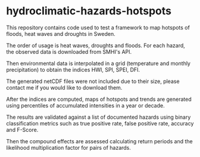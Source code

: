 # hydroclimatic-hazards-hotspots
This repository contains code used to test a framework to map hotspots of floods, heat waves and droughts in Sweden.

The order of usage is heat waves, droughts and floods. For each hazard, the observed data is downloaded from SMHI's API.

Then environmental data is interpolated in a grid (temperature and monthly precipitation) to obtain the indices HWI, SPI, SPEI, DFI.

The generated netCDF files were not included due to their size, please contact me if you would like to download them.

After the indices are computed, maps of hotspots and trends are generated using percentiles of accumulated intensities in a year or decade.

The results are validated against a list of documented hazards using binary classification metrics such as true positive rate, false positive rate, accuracy and F-Score.

Then the compound effects are assessed calculating return periods and the likelihood multiplication factor for pairs of hazards.
